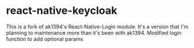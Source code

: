 # react-native-keycloak

This is a fork of ak1394's React-Native-Login module. It's a version that I'm planning to maintenance more than it's been with ak1394. Modified login function to add optional params